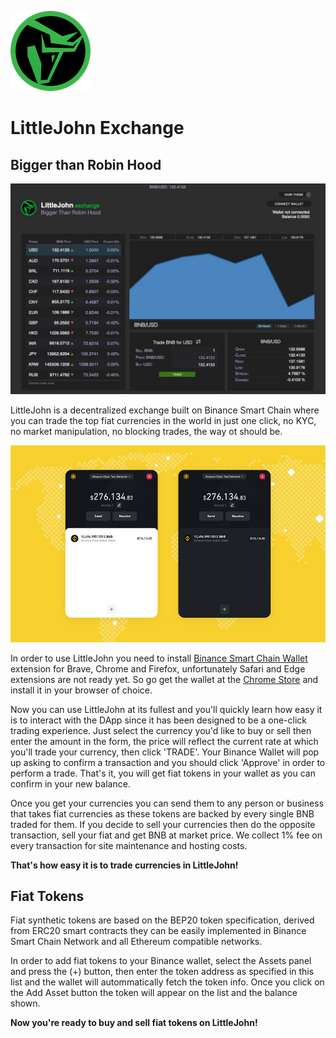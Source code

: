 ![logo](media/logo.png)
# LittleJohn Exchange
## Bigger than Robin Hood

![webshot](media/webshot.jpg)

LittleJohn is a decentralized exchange built on Binance Smart Chain where you can trade the top fiat currencies in the world in just one click, no KYC, no market manipulation, no blocking trades, the way ot should be.

![wallet](media/wallet.jpg)

In order to use LittleJohn you need to install [Binance Smart Chain Wallet](https://chrome.google.com/webstore/detail/binance-chain-wallet/fhbohimaelbohpjbbldcngcnapndodjp) extension for Brave, Chrome and Firefox, unfortunately Safari and Edge extensions are not ready yet. So go get the wallet at the [Chrome Store](https://chrome.google.com/webstore/detail/binance-chain-wallet/fhbohimaelbohpjbbldcngcnapndodjp) and install it in your browser of choice.

Now you can use LittleJohn at its fullest and you'll quickly learn how easy it is to interact with the DApp since it has been designed to be a one-click trading experience. Just select the currency you'd like to buy or sell then enter the amount in the form, the price will reflect the current rate at which you'll trade your currency, then click 'TRADE'. Your Binance Wallet will pop up asking to confirm a transaction and you should click 'Approve' in order to perform a trade. That's it, you will get fiat tokens in your wallet as you can confirm in your new balance.

Once you get your currencies you can send them to any person or business that takes fiat currencies as these tokens are backed by every single BNB traded for them. If you decide to sell your currencies then do the opposite transaction, sell your fiat and get BNB at market price. We collect 1% fee on every transaction for site maintenance and hosting costs.

**That's how easy it is to trade currencies in LittleJohn!**


## Fiat Tokens

Fiat synthetic tokens are based on the BEP20 token specification, derived from ERC20 smart contracts they can be easily implemented in Binance Smart Chain Network and all Ethereum compatible networks.

In order to add fiat tokens to your Binance wallet, select the Assets panel and press the (+) button, then enter the token address as specified in this list and the wallet will autommatically fetch the token info. Once you click on the Add Asset button the token will appear on the list and the balance shown.

**Now you're ready to buy and sell fiat tokens on LittleJohn!**
